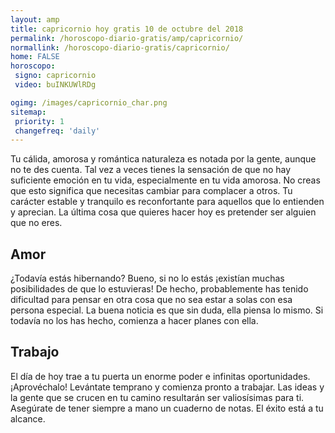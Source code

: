 ```yaml
---
layout: amp
title: capricornio hoy gratis 10 de octubre del 2018 
permalink: /horoscopo-diario-gratis/amp/capricornio/
normallink: /horoscopo-diario-gratis/capricornio/
home: FALSE
horoscopo:
 signo: capricornio
 video: buINKUWlRDg

ogimg: /images/capricornio_char.png
sitemap:
 priority: 1
 changefreq: 'daily'
---
```



Tu cálida, amorosa y romántica naturaleza es notada por la gente, aunque no te des cuenta. Tal vez a veces tienes la sensación de que no hay suficiente emoción en tu vida, especialmente en tu vida amorosa. No creas que esto significa que necesitas cambiar para complacer a otros. Tu carácter estable y tranquilo es reconfortante para aquellos que lo entienden y aprecian. La última cosa que quieres hacer hoy es pretender ser alguien que no eres.

## Amor

¿Todavía estás hibernando? Bueno, si no lo estás ¡existían muchas posibilidades de que lo estuvieras! De hecho, probablemente has tenido dificultad para pensar en otra cosa que no sea estar a solas con esa persona especial. La buena noticia es que sin duda, ella piensa lo mismo. Si todavía no los has hecho, comienza a hacer planes con ella.

## Trabajo

El día de hoy trae a tu puerta un enorme poder e infinitas oportunidades. ¡Aprovéchalo! Levántate temprano y comienza pronto a trabajar. Las ideas y la gente que se crucen en tu camino resultarán ser valiosísimas para ti. Asegúrate de tener siempre a mano un cuaderno de notas. El éxito está a tu alcance.